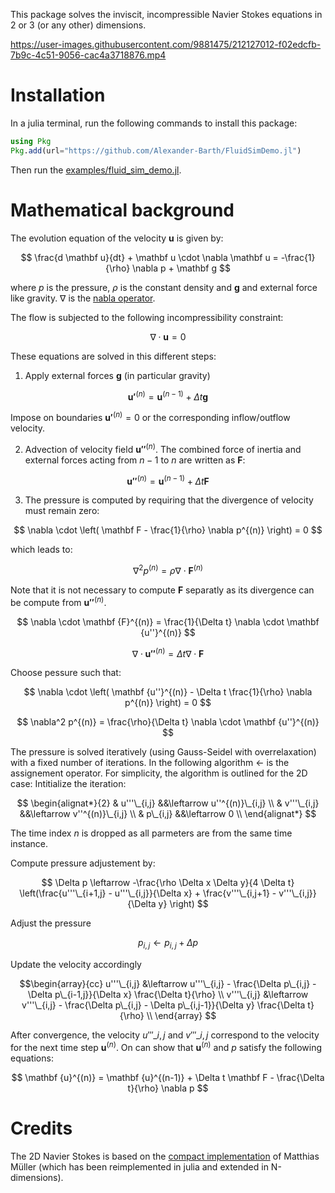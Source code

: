 
This package solves the inviscit, incompressible Navier Stokes equations in 2 or 3 (or any other) dimensions.



https://user-images.githubusercontent.com/9881475/212127012-f02edcfb-7b9c-4c51-9056-cac4a3718876.mp4



# Installation

In a julia terminal, run the following commands to install this package:

```julia
using Pkg
Pkg.add(url="https://github.com/Alexander-Barth/FluidSimDemo.jl")
```

Then run the [examples/fluid_sim_demo.jl](examples/fluid_sim_demo.jl).


# Mathematical background

The evolution equation of the velocity $\mathbf u$ is given by:

$$
\frac{d \mathbf u}{dt} + \mathbf u \cdot \nabla \mathbf u = -\frac{1}{\rho} \nabla p + \mathbf g
$$

where $p$ is the pressure, $\rho$ is the constant density and $\mathbf g$ and external force like gravity. $\nabla$ is the [nabla operator](https://en.wikipedia.org/wiki/Del).

The flow is subjected to the following incompressibility constraint:

$$
\nabla \cdot \mathbf u = 0
$$


These equations are solved in this different steps:

1. Apply external forces $\mathbf g$ (in particular gravity)

$$
\mathbf {u'}^{(n)} = \mathbf u^{(n-1)} + \Delta t \mathbf g
$$

Impose on boundaries $\mathbf {u'}^{(n)} = 0$ or the corresponding inflow/outflow velocity. 


2. Advection of velocity field  $\mathbf {u''}^{(n)}$. The combined force of inertia and external forces acting from $n-1$ to $n$ are written as $\mathbf F$:


$$
\mathbf {u''}^{(n)} = \mathbf {u}^{(n-1)} + \Delta t \mathbf F
$$

3. The pressure is computed by requiring that the divergence of velocity must remain zero:

$$
\nabla \cdot \left( \mathbf F - \frac{1}{\rho} \nabla p^{(n)}  \right) = 0
$$

which leads to:

$$
\nabla^2 p^{(n)} = \rho  \nabla \cdot \mathbf {F}^{(n)}
$$

Note that it is not necessary to compute $\mathbf F$ separatly as its divergence can be compute from 
$\mathbf {u''}^{(n)}$.


$$
\nabla \cdot \mathbf {F}^{(n)} = \frac{1}{\Delta t} \nabla \cdot \mathbf {u''}^{(n)}
$$


$$
\nabla \cdot \mathbf {u''}^{(n)} = \Delta t  \nabla \cdot \mathbf F
$$

Choose pessure such that:


$$
\nabla \cdot \left( \mathbf {u''}^{(n)}  - \Delta t \frac{1}{\rho} \nabla p^{(n)}  \right) = 0
$$


$$
\nabla^2 p^{(n)} = \frac{\rho}{\Delta t} \nabla \cdot \mathbf {u''}^{(n)}
$$


The pressure is solved iteratively (using Gauss-Seidel with overrelaxation) with a fixed number of iterations. In the following algorithm $\leftarrow$ is the assignement operator. For simplicity, the algorithm is outlined for the 2D case:
Intitialize the iteration:

$$
\begin{alignat*}{2}
& u'''\_{i,j} &&\leftarrow u''^{(n)}\_{i,j} \\
& v'''\_{i,j} &&\leftarrow v''^{(n)}\_{i,j} \\
& p\_{i,j}    &&\leftarrow 0 \\
\end{alignat*}
$$

The time index $n$ is dropped as all parmeters are from the same time instance.

Compute pressure adjustement by:

$$
\Delta p \leftarrow -\frac{\rho \Delta x \Delta y}{4 \Delta t} \left(\frac{u'''\_{i+1,j} - u'''\_{i,j}}{\Delta x} + \frac{v'''\_{i,j+1} - v'''\_{i,j}}{\Delta y} \right)
$$

Adjust the pressure

$$
p_{i,j} \leftarrow p_{i,j} + \Delta p
$$

Update the velocity accordingly

$$\begin{array}{cc}
u'''\_{i,j} &\leftarrow u'''\_{i,j} - \frac{\Delta p\_{i,j} - \Delta p\_{i-1,j}}{\Delta x} \frac{\Delta t}{\rho} \\
v'''\_{i,j} &\leftarrow v'''\_{i,j} - \frac{\Delta p\_{i,j} - \Delta p\_{i,j-1}}{\Delta y} \frac{\Delta t}{\rho} \\
\end{array}
$$

After convergence, the velocity $u'''\_{i,j}$ and $v'''\_{i,j}$ correspond to the velocity for the next time step $\mathbf {u}^{(n)}$. On can show 
that $\mathbf {u}^{(n)}$ and $p$ satisfy the following equations:

$$
\mathbf {u}^{(n)} = \mathbf {u}^{(n-1)} + \Delta t \mathbf F - \frac{\Delta t}{\rho} \nabla p
$$


# Credits

The 2D Navier Stokes is based on the [compact implementation](https://github.com/matthias-research/pages/blob/master/tenMinutePhysics/17-fluidSim.html)
 of Matthias Müller (which has been reimplemented in julia and extended in N-dimensions).
